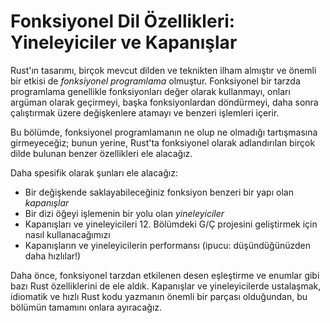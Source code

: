 # Fonksiyonel Dil Özellikleri: Yineleyiciler ve Kapanışlar

Rust'ın tasarımı, birçok mevcut dilden ve teknikten ilham almıştır ve önemli bir etkisi de _fonksiyonel programlama_ olmuştur. Fonksiyonel bir tarzda programlama genellikle fonksiyonları değer olarak kullanmayı, onları argüman olarak geçirmeyi, başka fonksiyonlardan döndürmeyi, daha sonra çalıştırmak üzere değişkenlere atamayı ve benzeri işlemleri içerir.

Bu bölümde, fonksiyonel programlamanın ne olup ne olmadığı tartışmasına girmeyeceğiz; bunun yerine, Rust'ta fonksiyonel olarak adlandırılan birçok dilde bulunan benzer özellikleri ele alacağız.

Daha spesifik olarak şunları ele alacağız:

- Bir değişkende saklayabileceğiniz fonksiyon benzeri bir yapı olan _kapanışlar_
- Bir dizi öğeyi işlemenin bir yolu olan _yineleyiciler_
- Kapanışları ve yineleyicileri 12. Bölümdeki G/Ç projesini geliştirmek için nasıl kullanacağımızı
- Kapanışların ve yineleyicilerin performansı (ipucu: düşündüğünüzden daha hızlılar!)

Daha önce, fonksiyonel tarzdan etkilenen desen eşleştirme ve enumlar gibi bazı Rust özelliklerini de ele aldık. Kapanışlar ve yineleyicilerde ustalaşmak, idiomatik ve hızlı Rust kodu yazmanın önemli bir parçası olduğundan, bu bölümün tamamını onlara ayıracağız.

